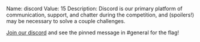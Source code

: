 Name: discord
Value: 15
Description: Discord is our primary platform of communication, support, and chatter during the competition, and (spoilers!) may be necessary to solve a couple challenges.

[Join our discord](https://lac.tf/discord) and see the pinned message in &#35;general for the flag!

